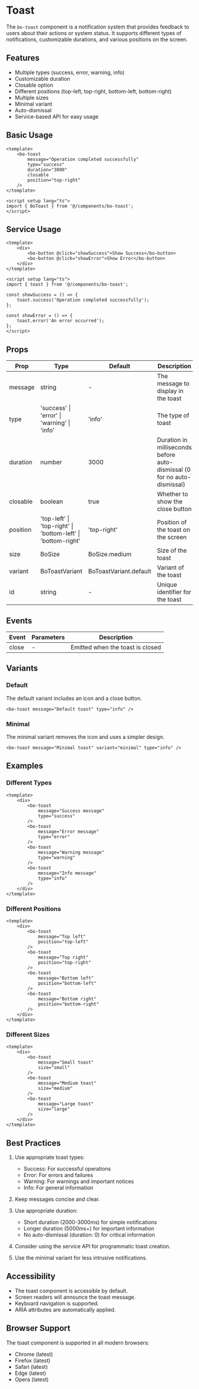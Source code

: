 # Toast

The `bo-toast` component is a notification system that provides feedback to users about their actions or system status. It supports different types of notifications, customizable durations, and various positions on the screen.

## Features

- Multiple types (success, error, warning, info)
- Customizable duration
- Closable option
- Different positions (top-left, top-right, bottom-left, bottom-right)
- Multiple sizes
- Minimal variant
- Auto-dismissal
- Service-based API for easy usage

## Basic Usage

```vue
<template>
	<bo-toast
		message="Operation completed successfully"
		type="success"
		duration="3000"
		closable
		position="top-right"
	/>
</template>

<script setup lang="ts">
import { BoToast } from '@/components/bo-toast';
</script>
```

## Service Usage

```vue
<template>
	<div>
		<bo-button @click="showSuccess">Show Success</bo-button>
		<bo-button @click="showError">Show Error</bo-button>
	</div>
</template>

<script setup lang="ts">
import { toast } from '@/components/bo-toast';

const showSuccess = () => {
	toast.success('Operation completed successfully');
};

const showError = () => {
	toast.error('An error occurred');
};
</script>
```

## Props

| Prop     | Type                                                         | Default                | Description                                                              |
| -------- | ------------------------------------------------------------ | ---------------------- | ------------------------------------------------------------------------ |
| message  | string                                                       | -                      | The message to display in the toast                                      |
| type     | 'success' \| 'error' \| 'warning' \| 'info'                  | 'info'                 | The type of toast                                                        |
| duration | number                                                       | 3000                   | Duration in milliseconds before auto-dismissal (0 for no auto-dismissal) |
| closable | boolean                                                      | true                   | Whether to show the close button                                         |
| position | 'top-left' \| 'top-right' \| 'bottom-left' \| 'bottom-right' | 'top-right'            | Position of the toast on the screen                                      |
| size     | BoSize                                                       | BoSize.medium          | Size of the toast                                                        |
| variant  | BoToastVariant                                               | BoToastVariant.default | Variant of the toast                                                     |
| id       | string                                                       | -                      | Unique identifier for the toast                                          |

## Events

| Event | Parameters | Description                      |
| ----- | ---------- | -------------------------------- |
| close | -          | Emitted when the toast is closed |

## Variants

### Default

The default variant includes an icon and a close button.

```vue
<bo-toast message="Default toast" type="info" />
```

### Minimal

The minimal variant removes the icon and uses a simpler design.

```vue
<bo-toast message="Minimal toast" variant="minimal" type="info" />
```

## Examples

### Different Types

```vue
<template>
	<div>
		<bo-toast
			message="Success message"
			type="success"
		/>
		<bo-toast
			message="Error message"
			type="error"
		/>
		<bo-toast
			message="Warning message"
			type="warning"
		/>
		<bo-toast
			message="Info message"
			type="info"
		/>
	</div>
</template>
```

### Different Positions

```vue
<template>
	<div>
		<bo-toast
			message="Top left"
			position="top-left"
		/>
		<bo-toast
			message="Top right"
			position="top-right"
		/>
		<bo-toast
			message="Bottom left"
			position="bottom-left"
		/>
		<bo-toast
			message="Bottom right"
			position="bottom-right"
		/>
	</div>
</template>
```

### Different Sizes

```vue
<template>
	<div>
		<bo-toast
			message="Small toast"
			size="small"
		/>
		<bo-toast
			message="Medium toast"
			size="medium"
		/>
		<bo-toast
			message="Large toast"
			size="large"
		/>
	</div>
</template>
```

## Best Practices

1. Use appropriate toast types:

   - Success: For successful operations
   - Error: For errors and failures
   - Warning: For warnings and important notices
   - Info: For general information

2. Keep messages concise and clear.

3. Use appropriate duration:

   - Short duration (2000-3000ms) for simple notifications
   - Longer duration (5000ms+) for important information
   - No auto-dismissal (duration: 0) for critical information

4. Consider using the service API for programmatic toast creation.

5. Use the minimal variant for less intrusive notifications.

## Accessibility

- The toast component is accessible by default.
- Screen readers will announce the toast message.
- Keyboard navigation is supported.
- ARIA attributes are automatically applied.

## Browser Support

The toast component is supported in all modern browsers:

- Chrome (latest)
- Firefox (latest)
- Safari (latest)
- Edge (latest)
- Opera (latest)
